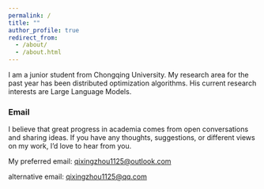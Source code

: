```yaml
---
permalink: /
title: ""
author_profile: true
redirect_from: 
  - /about/
  - /about.html
---
```


I am a junior student from Chongqing University. My research area for the past year has been distributed optimization algorithms. His current research interests are Large Language Models.

### Email

I believe that great progress in academia comes from open conversations and sharing ideas. If you have any thoughts, suggestions, or different views on my work, I’d love to hear from you.

My preferred email: qixingzhou1125@outlook.com

alternative email: qixingzhou1125@qq.com